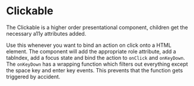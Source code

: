# Clickable

The Clickable is a higher order presentational component, children get the necessary a11y attributes added.

Use this whenever you want to bind an action on click onto a HTML element. The component will add the appropriate role attribute, add a tabIndex, add a focus state and bind the action to `onClick` and `onKeyDown`. The `onKeyDown` has a wrapping function which filters out everything except the space key and enter key events. This prevents that the function gets triggered by accident.
